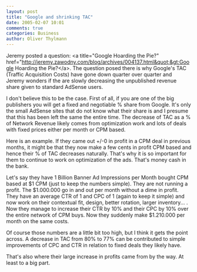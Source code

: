 ```yaml
---
layout: post
title: "Google and shrinking TAC"
date: 2005-02-07 10:01
comments: true
categories: Business
author: Oliver Thylmann
---
```



Jeremy posted a question: &lt;a title=&quot;Google Hoarding the Pie?&quot; href=&quot;http://jeremy.zawodny.com/blog/archives/004137.html&quot;&gt;Google Hoarding the Pie?&lt;/a&gt;. The question posed there is why Google's TAC (Traffic Acquisition Costs) have gone down quarter over quarter and Jeremy wonders if the are slowly decreasing the unpublished revenue share given to standard AdSense users.

I don't believe this to be the case. First of all, if you are one of the big publishers you will get a fixed and negotiable % share from Google. It's only the small AdSense sites that do not know what their share is and I presume that this has been left the same the entire time. The decrease of TAC as a % of Network Revenue likely comes from optimization work and lots of deals with fixed prices either per month or CPM based.

Here is an example. If they came out +/-0 in profit in a CPM deal in previous months, it might be that they now make a few cents in profit CPM based and hence their % of TAC decreases naturally. That's why it is so important for them to continue to work on optimization of the ads. That's money cash in the bank.

Let's say they have 1 Billion Banner Ad Impressions per Month bought CPM based at $1 CPM (just to keep the numbers simple). They are not running a profit. The $1.000.000 go in and out per month without a dime in profit. They have an average CTR of 1 and CPC of 1 (again to keep it simple) and now work on their contextual fit, design, better rotation, larger inventory... . Now they manage to increase their CTR by 10% and their CPC by 10% over the entire network of CPM buys. Now they suddenly make $1.210.000 per month on the same costs. 

Of course those numbers are a little bit too high, but I think it gets the point across. A decrease in TAC from 80% to 77% can be contributed to simple improvements of CPC and CTR in relation to fixed deals they likely have.

That's also where their large increase in profits came from by the way. At least to a big part.


